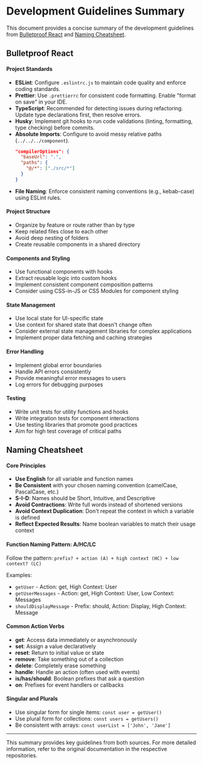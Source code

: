 <!-- MAX_TOKENS: 2000 -->
# Development Guidelines Summary

This document provides a concise summary of the development guidelines from [Bulletproof React](https://github.com/alan2207/bulletproof-react) and [Naming Cheatsheet](https://github.com/kettanaito/naming-cheatsheet).

## Bulletproof React

#### Project Standards

- **ESLint**: Configure `.eslintrc.js` to maintain code quality and enforce coding standards.
- **Prettier**: Use `.prettierrc` for consistent code formatting. Enable "format on save" in your IDE.
- **TypeScript**: Recommended for detecting issues during refactoring. Update type declarations first, then resolve errors.
- **Husky**: Implement git hooks to run code validations (linting, formatting, type checking) before commits.
- **Absolute Imports**: Configure to avoid messy relative paths (`../../../component`).
  ```json
  "compilerOptions": {
    "baseUrl": ".",
    "paths": {
      "@/*": ["./src/*"]
    }
  }
  ```
- **File Naming**: Enforce consistent naming conventions (e.g., kebab-case) using ESLint rules.

#### Project Structure

- Organize by feature or route rather than by type
- Keep related files close to each other
- Avoid deep nesting of folders
- Create reusable components in a shared directory

#### Components and Styling

- Use functional components with hooks
- Extract reusable logic into custom hooks
- Implement consistent component composition patterns
- Consider using CSS-in-JS or CSS Modules for component styling

#### State Management

- Use local state for UI-specific state
- Use context for shared state that doesn't change often
- Consider external state management libraries for complex applications
- Implement proper data fetching and caching strategies

#### Error Handling

- Implement global error boundaries
- Handle API errors consistently
- Provide meaningful error messages to users
- Log errors for debugging purposes

#### Testing

- Write unit tests for utility functions and hooks
- Write integration tests for component interactions
- Use testing libraries that promote good practices
- Aim for high test coverage of critical paths



## Naming Cheatsheet

#### Core Principles

- **Use English** for all variable and function names
- **Be Consistent** with your chosen naming convention (camelCase, PascalCase, etc.)
- **S-I-D**: Names should be Short, Intuitive, and Descriptive
- **Avoid Contractions**: Write full words instead of shortened versions
- **Avoid Context Duplication**: Don't repeat the context in which a variable is defined
- **Reflect Expected Results**: Name boolean variables to match their usage context

#### Function Naming Pattern: A/HC/LC

Follow the pattern: `prefix? + action (A) + high context (HC) + low context? (LC)`

Examples:
- `getUser` - Action: get, High Context: User
- `getUserMessages` - Action: get, High Context: User, Low Context: Messages
- `shouldDisplayMessage` - Prefix: should, Action: Display, High Context: Message

#### Common Action Verbs

- **get**: Access data immediately or asynchronously
- **set**: Assign a value declaratively
- **reset**: Return to initial value or state
- **remove**: Take something out of a collection
- **delete**: Completely erase something
- **handle**: Handle an action (often used with events)
- **is/has/should**: Boolean prefixes that ask a question
- **on**: Prefixes for event handlers or callbacks

#### Singular and Plurals

- Use singular form for single items: `const user = getUser()`
- Use plural form for collections: `const users = getUsers()`
- Be consistent with arrays: `const userList = ['John', 'Jane']`

---

This summary provides key guidelines from both sources. For more detailed information, refer to the original documentation in the respective repositories.
